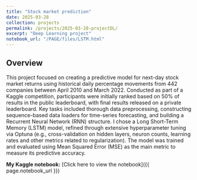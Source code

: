 ```yaml
---
title: "Stock market prediction"
date: 2025-03-28
collection: projects
permalink: /projects/2025-03-28-projectDL/
excerpt: "Deep Learning project"
notebook_url: "/PAGE/files/LSTM.html"
---
```

## Overview

This project focused on creating a predictive model for next-day stock market returns using historical daily percentage movements from 442 companies between April 2010 and March 2022. Conducted as part of a Kaggle competition, participants were initially ranked based on 50% of results in the public leaderboard, with final results released on a private leaderboard. Key tasks included thorough data preprocessing, constructing sequence-based data loaders for time-series forecasting, and building a Recurrent Neural Network (RNN) structure. I chose a Long Short-Term Memory (LSTM) model, refined through extensive hyperparameter tuning via Optuna (e.g., cross-validation on hidden layers, neuron counts, learning rates and other metrics related to regularization). The model was trained and evaluated using Mean Squared Error (MSE) as the main metric to measure its predictive accuracy.

**My Kaggle notebook:** [Click here to view the notebook]({{ page.notebook_url }})
